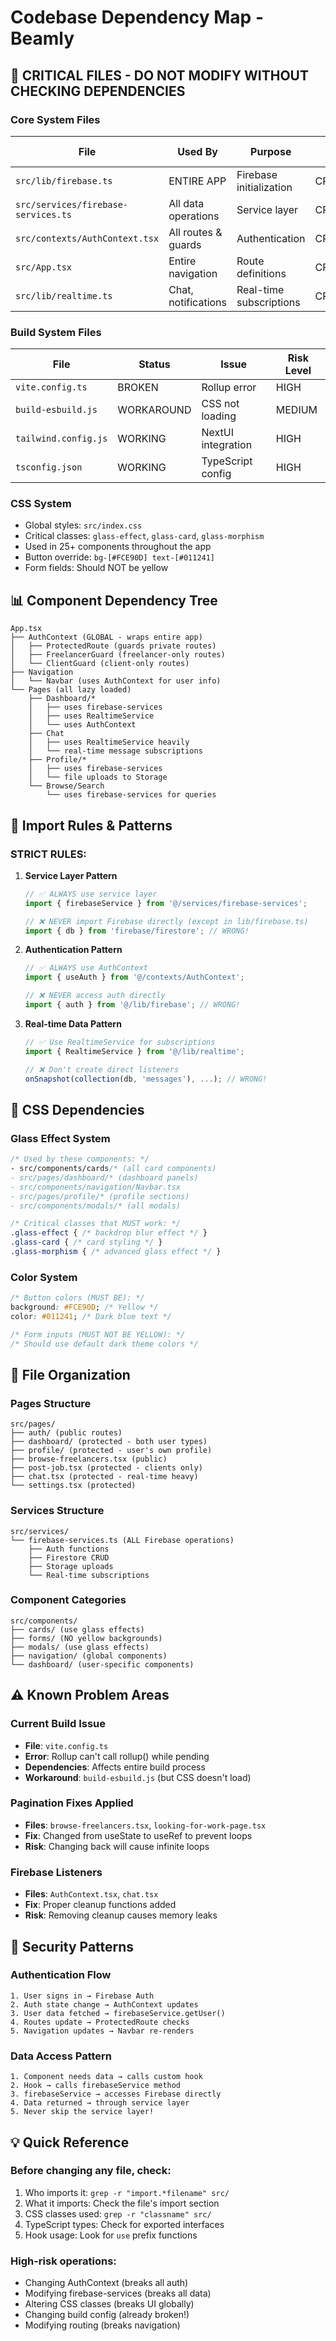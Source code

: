 # Codebase Dependency Map - Beamly

## 🚨 CRITICAL FILES - DO NOT MODIFY WITHOUT CHECKING DEPENDENCIES

### Core System Files
| File | Used By | Purpose | Risk Level |
|------|---------|---------|------------|
| `src/lib/firebase.ts` | ENTIRE APP | Firebase initialization | CRITICAL |
| `src/services/firebase-services.ts` | All data operations | Service layer | CRITICAL |
| `src/contexts/AuthContext.tsx` | All routes & guards | Authentication | CRITICAL |
| `src/App.tsx` | Entire navigation | Route definitions | CRITICAL |
| `src/lib/realtime.ts` | Chat, notifications | Real-time subscriptions | CRITICAL |

### Build System Files
| File | Status | Issue | Risk Level |
|------|--------|-------|------------|
| `vite.config.ts` | BROKEN | Rollup error | HIGH |
| `build-esbuild.js` | WORKAROUND | CSS not loading | MEDIUM |
| `tailwind.config.js` | WORKING | NextUI integration | HIGH |
| `tsconfig.json` | WORKING | TypeScript config | HIGH |

### CSS System
- Global styles: `src/index.css`
- Critical classes: `glass-effect`, `glass-card`, `glass-morphism`
- Used in 25+ components throughout the app
- Button override: `bg-[#FCE90D] text-[#011241]`
- Form fields: Should NOT be yellow

## 📊 Component Dependency Tree
```
App.tsx
├── AuthContext (GLOBAL - wraps entire app)
│   ├── ProtectedRoute (guards private routes)
│   ├── FreelancerGuard (freelancer-only routes)
│   └── ClientGuard (client-only routes)
├── Navigation
│   └── Navbar (uses AuthContext for user info)
└── Pages (all lazy loaded)
    ├── Dashboard/*
    │   ├── uses firebase-services
    │   ├── uses RealtimeService
    │   └── uses AuthContext
    ├── Chat
    │   ├── uses RealtimeService heavily
    │   └── real-time message subscriptions
    ├── Profile/*
    │   ├── uses firebase-services
    │   └── file uploads to Storage
    └── Browse/Search
        └── uses firebase-services for queries
```

## 🔗 Import Rules & Patterns

### STRICT RULES:
1. **Service Layer Pattern**
   ```typescript
   // ✅ ALWAYS use service layer
   import { firebaseService } from '@/services/firebase-services';
   
   // ❌ NEVER import Firebase directly (except in lib/firebase.ts)
   import { db } from 'firebase/firestore'; // WRONG!
   ```

2. **Authentication Pattern**
   ```typescript
   // ✅ ALWAYS use AuthContext
   import { useAuth } from '@/contexts/AuthContext';
   
   // ❌ NEVER access auth directly
   import { auth } from '@/lib/firebase'; // WRONG!
   ```

3. **Real-time Data Pattern**
   ```typescript
   // ✅ Use RealtimeService for subscriptions
   import { RealtimeService } from '@/lib/realtime';
   
   // ❌ Don't create direct listeners
   onSnapshot(collection(db, 'messages'), ...); // WRONG!
   ```

## 🎨 CSS Dependencies

### Glass Effect System
```css
/* Used by these components: */
- src/components/cards/* (all card components)
- src/pages/dashboard/* (dashboard panels)
- src/components/navigation/Navbar.tsx
- src/pages/profile/* (profile sections)
- src/components/modals/* (all modals)

/* Critical classes that MUST work: */
.glass-effect { /* backdrop blur effect */ }
.glass-card { /* card styling */ }
.glass-morphism { /* advanced glass effect */ }
```

### Color System
```css
/* Button colors (MUST BE): */
background: #FCE90D; /* Yellow */
color: #011241; /* Dark blue text */

/* Form inputs (MUST NOT BE YELLOW): */
/* Should use default dark theme colors */
```

## 📁 File Organization

### Pages Structure
```
src/pages/
├── auth/ (public routes)
├── dashboard/ (protected - both user types)
├── profile/ (protected - user's own profile)
├── browse-freelancers.tsx (public)
├── post-job.tsx (protected - clients only)
├── chat.tsx (protected - real-time heavy)
└── settings.tsx (protected)
```

### Services Structure
```
src/services/
└── firebase-services.ts (ALL Firebase operations)
    ├── Auth functions
    ├── Firestore CRUD
    ├── Storage uploads
    └── Real-time subscriptions
```

### Component Categories
```
src/components/
├── cards/ (use glass effects)
├── forms/ (NO yellow backgrounds)
├── modals/ (use glass effects)
├── navigation/ (global components)
└── dashboard/ (user-specific components)
```

## ⚠️ Known Problem Areas

### Current Build Issue
- **File**: `vite.config.ts`
- **Error**: Rollup can't call rollup() while pending
- **Dependencies**: Affects entire build process
- **Workaround**: `build-esbuild.js` (but CSS doesn't load)

### Pagination Fixes Applied
- **Files**: `browse-freelancers.tsx`, `looking-for-work-page.tsx`
- **Fix**: Changed from useState to useRef to prevent loops
- **Risk**: Changing back will cause infinite loops

### Firebase Listeners
- **Files**: `AuthContext.tsx`, `chat.tsx`
- **Fix**: Proper cleanup functions added
- **Risk**: Removing cleanup causes memory leaks

## 🔐 Security Patterns

### Authentication Flow
```
1. User signs in → Firebase Auth
2. Auth state change → AuthContext updates
3. User data fetched → firebaseService.getUser()
4. Routes update → ProtectedRoute checks
5. Navigation updates → Navbar re-renders
```

### Data Access Pattern
```
1. Component needs data → calls custom hook
2. Hook → calls firebaseService method
3. firebaseService → accesses Firebase directly
4. Data returned → through service layer
5. Never skip the service layer!
```

## 💡 Quick Reference

### Before changing any file, check:
1. Who imports it: `grep -r "import.*filename" src/`
2. What it imports: Check the file's import section
3. CSS classes used: `grep -r "classname" src/`
4. TypeScript types: Check for exported interfaces
5. Hook usage: Look for `use` prefix functions

### High-risk operations:
- Changing AuthContext (breaks all auth)
- Modifying firebase-services (breaks all data)
- Altering CSS classes (breaks UI globally)
- Changing build config (already broken!)
- Modifying routing (breaks navigation)